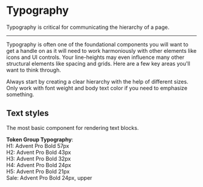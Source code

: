 
# Typography

Typography is critical for communicating the hierarchy of a page.

---

Typography is often one of the foundational components you will want to get a handle on as it will need to work harmoniously with other elements like icons and UI controls. Your line-heights may even influence many other structural elements like spacing and grids. Here are a few key areas you'll want to think through.

Always start by creating a clear hierarchy with the help of different sizes. Only work with font weight and body text color if you need to emphasize something.

## Text styles

The most basic component for rendering text blocks.

  
**Token Group Typography**:    
H1: Advent Pro Bold 57px  
H2: Advent Pro Bold 43px  
H3: Advent Pro Bold 32px  
H4: Advent Pro Bold 24px  
H5: Advent Pro Bold 21px  
Sale: Advent Pro Bold 24px, upper  
